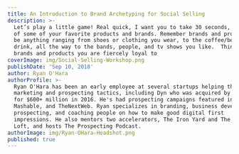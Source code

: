 ```yaml
---
title: An Introduction to Brand Archetyping for Social Selling
description: >-
  Let’s play a little game! Real quick, I want you to take 30 seconds, and think
  of some of your favorite products and brands. Remember brands and products can
  be anything ranging from shoes or clothing you wear, to the coffee/beer you
  drink, all the way to the bands, people, and tv shows you like.  Think of
  brands and products you are fiercely loyal to
coverImage: img/Social-Selling-Workshop.png
publishDate: 'Sep 10, 2018'
author: Ryan O'Hara
authorProfile: >-
  Ryan O'Hara has been an early employee at several startups helping them with
  marketing and prospecting tactics, including Dyn who was acquired by Oracle
  for $600+ million in 2016. He's had prospecting campaigns featured in Fortune,
  Mashable, and TheNextWeb. Ryan specializes in branding, business development,
  prospecting, and coaching people on how to make good digital first
  impressions. He also mentors two accelerators, The Iron Yard and The Alpha
  Loft, and hosts The Prospecting Podcast.
authorImage: img/Ryan-OHara-Headshot.png
published: true
---
```

